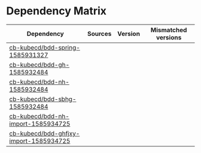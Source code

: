 # Dependency Matrix

Dependency | Sources | Version | Mismatched versions
---------- | ------- | ------- | -------------------
[cb-kubecd/bdd-spring-1585931327](https://github.com/cb-kubecd/bdd-spring-1585931327.git) |  | []() | 
[cb-kubecd/bdd-gh-1585932484](https://github.com/cb-kubecd/bdd-gh-1585932484.git) |  | []() | 
[cb-kubecd/bdd-nh-1585932484](https://github.com/cb-kubecd/bdd-nh-1585932484.git) |  | []() | 
[cb-kubecd/bdd-sbhg-1585932484](https://github.com/cb-kubecd/bdd-sbhg-1585932484.git) |  | []() | 
[cb-kubecd/bdd-nh-import-1585934725](https://github.com/cb-kubecd/bdd-nh-import-1585934725.git) |  | []() | 
[cb-kubecd/bdd-ghfjxy-import-1585934725](https://github.com/cb-kubecd/bdd-ghfjxy-import-1585934725.git) |  | []() | 
